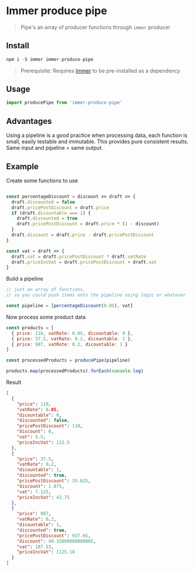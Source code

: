 # Immer produce pipe

> Pipe's an array of producer functions through `immer` producer


## Install
```js
npm i -S immer immer-produce-pipe
```
> Prerequisite: Requires [Immer](https://immerjs.github.io/immer/docs/introduction) to be pre-installed as a dependency

## Usage
```js
import producePipe from 'immer-produce-pipe'
```
## Advantages
Using a pipeline is a good practice when processing data, each function is small, easily testable and immutable. This provides pure consistent results. Same input and pipeline = same output.

## Example

Create some functions to use
```js

const percentageDiscount = discount => draft => {
  draft.discounted = false
  draft.pricePostDiscount = draft.price
  if (draft.dicountable === 1) {
    draft.discounted = true
    draft.pricePostDiscount = draft.price * (1 - discount)
  }
  draft.discount = draft.price - draft.pricePostDiscount
}

const vat = draft => {
  draft.vat = draft.pricePostDiscount * draft.vatRate
  draft.priceIncVat = draft.pricePostDiscount + draft.vat
}
```

Build a pipeline
```js
// just an array of functions, 
// so you could push items onto the pipeline using logic or whatever

const pipeline = [percentageDiscount(0.05), vat]

```

Now process some product data
```js
const products = [
  { price: 110, vatRate: 0.05, dicountable: 0 },
  { price: 37.5, vatRate: 0.2, dicountable: 1 },
  { price: 987, vatRate: 0.2, dicountable: 1 }
]

const processedProducts = producePipe(pipeline)

products.map(processedProducts).forEach(console.log)
```

Result
```json
[
  { 
    "price": 110,
    "vatRate": 0.05,
    "dicountable": 0,
    "discounted": false,
    "pricePostDiscount": 110,
    "discount": 0,
    "vat": 5.5,
    "priceIncVat": 115.5
  },
  {
    "price": 37.5,
    "vatRate": 0.2,
    "dicountable": 1,
    "discounted": true,
    "pricePostDiscount": 35.625,
    "discount": 1.875,
    "vat": 7.125,
    "priceIncVat": 42.75
  },
  {
    "price": 987,
    "vatRate": 0.2,
    "dicountable": 1,
    "discounted": true,
    "pricePostDiscount": 937.65,
    "discount": 49.35000000000002,
    "vat": 187.53,
    "priceIncVat": 1125.18
  }
]
```

